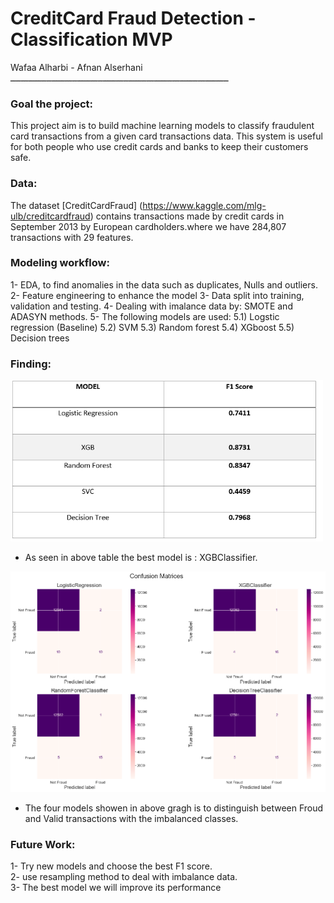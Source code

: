 # CreditCard Fraud Detection - Classification MVP


Wafaa Alharbi - Afnan Alserhani
</br>
ـــــــــــــــــــــــــــــــــــــــــــــــــــــــــــــــــــــــــــــــــــــ


  


### Goal the project:
This project aim is to build machine learning models to classify fraudulent card transactions from a given card transactions data.
This system is useful for both people who use credit cards and banks to keep their customers safe.


### Data:
The dataset [CreditCardFraud] (https://www.kaggle.com/mlg-ulb/creditcardfraud)
 contains transactions made by credit cards in September 2013 by European cardholders.where we have 284,807 transactions with 29 features.
### Modeling workflow:
1- EDA, to find anomalies in the data such as duplicates, Nulls and outliers.
2- Feature engineering to enhance the model
3- Data split into training, validation and testing.
4- Dealing with imalance data by: SMOTE and ADASYN methods.
5- The following models are used:
5.1) Logstic regression (Baseline)
5.2) SVM
5.3) Random forest
5.4) XGboost
5.5) Decision trees

### Finding:
<img src="https://github.com/Wafaa-Alharbi/CreditCard-Fraud-Detection-Classification/blob/main/images/modelingf1.PNG" width="500"/> 

- As seen in above table the best model is : XGBClassifier.

<img src="https://github.com/Wafaa-Alharbi/CreditCard-Fraud-Detection-Classification/blob/main/images/heatmap-matrics.png" width="650"/> 

- The four models showen in above gragh is to distinguish between Froud and Valid transactions with the imbalanced classes.

### Future Work:
1- Try new models and choose the best F1 score.
</br>
2- use resampling method to deal with imbalance data.
</br>
3- The best model we will improve its performance
